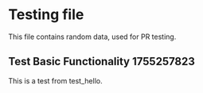 # Testing file

This file contains random data, used for PR testing.


## Test Basic Functionality 1755257823

This is a test from test_hello.
